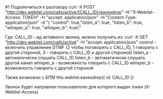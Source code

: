 #1 Подключиться к разговору
curl -X POST "http://dev.webitel.com/calls/active/{CALL_ID}/eavesdrop"  -H "X-Webitel-Access: ТОКЕН" -H "accept: application/json" -H "Content-Type: application/json" -d "{ \"control\": true,\"listen_a\": true, \"listen_b\": true, \"whisper_a\": true, \"whisper_b\": true}"

Где:
 CALL_ID - ид активного звонка, можно получить из: curl -X GET "http://dev.webitel.com/calls/active" -H "accept: application/json"
 control - включить управление DTMF (2 чтобы поговорить с CALL_ID, 1 говорить с другой стороной, 3 - говорить с CALL_ID и другой стороной)
 listen_a - автоматически слушать CALL_ID
 listen_b - автоматически слушать другой канал
 whisper_a - возможность говорить с CALL_ID
 whisper_b - возможность говорить с другой стороной

Также возможно с БПМ
 this.webitel.eavesdrop({
    id: CALL_ID
 })
 
Звонок будет направлен пользователю для которого выдан токен (X-Webitel-Access)